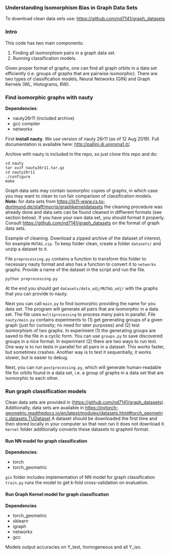 ### **Understanding Isomorphism Bias in Graph Data Sets**

To download clean data sets use: https://github.com/nd7141/graph_datasets

### Intro
This code has two main components:
  1. Finding all isomorphism pairs in a graph data set.
  2. Running classification models. 
  
Given proper format of graphs, one can find all graph orbits in a data set efficiently (i.e. groups of graphs that are pairwise isomorphic). There are two types of classification models, Neural Networks (GIN) and Graph Kernels (WL, Histograms, RW). 

### Find isomorphic graphs with nauty
**Dependencies**: 
* nauty26r11 (included archive)
* gcc compiler
* networkx 

First **install nauty**.
We use version of nauty 26r11 (as of 12 Aug 2019). Full documentation is available here: http://pallini.di.uniroma1.it/. 

Archive with nauty is included in the repo, so just clone this repo and do: 
```
cd nauty
tar xvzf nauty26r11.tar.gz
cd nauty26r11
./configure
make
```

Graph data sets may contain isomorphic copies of graphs, in which case you may want to clean to run fair comparison of classification models. 
**Note:** for data sets from https://ls11-www.cs.tu-dortmund.de/staff/morris/graphkerneldatasets the cleaning procedure was already done and data sets can be found cleaned in diffierent formats (see section below). 
If you have your own data set, you should format it properly. Consult https://github.com/nd7141/graph_datasets on the format of graph data sets. 

Example of cleaning. Download a zipped archive of the dataset of interest, for example `MUTAG.zip`. To keep folder clean, create a folder `datasets/` and unzip a dataset to it.

File `preprocessing.py` contains a function to transform this folder to necessary nauty format and also has a function to convert it to `networkx` graphs. 
Provide a name of the dataset in the script and run the file.  
```
python preprocessing.py 
```
At the end you should get `datasets/data_adj/MUTAG_adj/` with the graphs that you can provide to nauty.

Next you can call `main.py` to find isomorphic providing the name for you data set. The program will generate all pairs that are isomorphic in a data set. The file uses `multiprocessing` to process many pairs in parallel. File `nauty/main.py` contains experiments to (1) get generating groups of a given graph (just for curiosity; no need for later purposes) and (2) test isomorphism of two graphs. 
In experiment (1) the generating groups are saved to the file in a cyclic form. You can use `groups.py` to save discovered groups in a nice format. In experiment (2) there are two ways to run test. One way is to run tests in parallel for all pairs in a dataset.
This works faster, but sometimes crashes. Another way is to test it sequentially, it works slower, but is easier to debug. 


Next, you can run `postprocessing.py`, which will generate human-readable file for orbits found in a data set, i.e. a group of graphs in a data set that are isomorphic to each other.  

 
### Run graph classification models

Clean data sets are provided in (https://github.com/nd7141/graph_datasets). Additionally, data sets are available in https://pytorch-geometric.readthedocs.io/en/latest/modules/datasets.html#torch_geometric.datasets.TUDataset
A dataset should be downloaded the first time and then stored locally in your computer so that next run
it does not download it. 
`kernel` folder additionally converts these datasets to graphml format. 

#### Run NN model for graph classification
**Dependencies**:
* torch
* torch_geometric

`gin` folder includes implementation of NN model for graph classification
`train.py` runs the model to get k-fold cross-validation on evaluation. 

#### Run Graph Kernel model for graph classification
**Dependencies**
* torch_geometric 
* sklearn
* igraph
* networkx
* gcc

Models output accuracies on Y_test, homogeneous and all Y_iso.  
